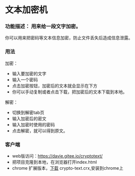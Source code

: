 # 文本加密机

### 功能描述： 用来给一段文字加密。

你可以用来把密码等文本信息加密，防止文件丢失后造成信息泄露。

### 用法

加密：
* 输入要加密的文字
* 输入一个密码
* 点击加密按钮，加密后的文本就会显示在下方
* 你可以手动复制或者点击下载，把加密后的文本下载到本地。

解密：
* 切换到解密tab页
* 输入加密后的密文
* 输入加密时使用的密码
* 点击解密，就可以得到原文。

### 客户端
* web版访问：https://davie.gitee.io/cryptotext/
* 把项目克隆到本地，在浏览器打开index.html
* chrome 扩展版本，[下载](https://github.com/cooleye/cryptotext/releases)  crypto-text.crx,安装到chrome上